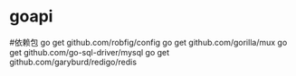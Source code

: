 # goapi


#依赖包
go get github.com/robfig/config
go get github.com/gorilla/mux
go get github.com/go-sql-driver/mysql
go get github.com/garyburd/redigo/redis